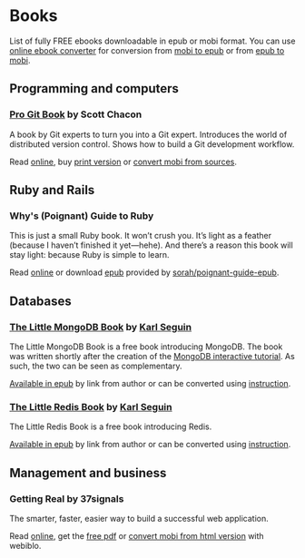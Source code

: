 # Books
List of fully FREE ebooks downloadable in epub or mobi format.
You can use [online ebook converter](http://ebook.online-convert.com/) for conversion from [mobi to epub](http://ebook.online-convert.com/convert-to-epub) or from [epub to mobi](http://ebook.online-convert.com/convert-to-mobi).

## Programming and computers

### [Pro Git Book](http://git-scm.com/book) by Scott Chacon
A book by Git experts to turn you into a Git expert. Introduces the world of distributed version control. Shows how to build a Git development workflow.

Read [online](http://git-scm.com/book), buy [print version](http://www.amazon.com/gp/product/1430218339?ie=UTF8&camp=1789&creative=9325&creativeASIN=1430218339&linkCode=as2&tag=git-sfconservancy-20) or [convert mobi from sources](https://github.com/progit/progit#making-ebooks).

## Ruby and Rails

### Why's (Poignant) Guide to Ruby
This is just a small Ruby book. It won’t crush you. It’s light as a feather (because I haven’t finished it yet—hehe). And there’s a reason this book will stay light: because Ruby is simple to learn.

Read [online](http://mislav.uniqpath.com/poignant-guide/) or download [epub](http://dl.dropbox.com/u/261861/docs/poignant-guide.epub) provided by [sorah/poignant-guide-epub](https://github.com/sorah/poignant-guide-epub/).

## Databases

### [The Little MongoDB Book](https://github.com/karlseguin/the-little-mongodb-book) by [Karl Seguin](http://openmymind.net/)
The Little MongoDB Book is a free book introducing MongoDB. The book was written shortly after the creation of the [MongoDB interactive tutorial](http://mongly.com/). As such, the two can be seen as complementary.

[Available in epub](http://openmymind.net/mongodb.epub) by link from author or can be converted using [instruction](https://github.com/karlseguin/the-little-mongodb-book#generating-books).

### [The Little Redis Book](https://github.com/karlseguin/the-little-redis-book) by [Karl Seguin](http://openmymind.net/)
The Little Redis Book is a free book introducing Redis.

[Available in epub](http://openmymind.net/redis.epub) by link from author or can be converted using [instruction](https://github.com/karlseguin/the-little-redis-book#generating-books).

## Management and business

### Getting Real by 37signals
The smarter, faster, easier way to build a successful web application.

Read [online](http://gettingreal.37signals.com/toc.php), get the [free pdf](http://gettingreal.37signals.com/) or [convert mobi from html version](https://github.com/mizzy/webiblo) with webiblo.
